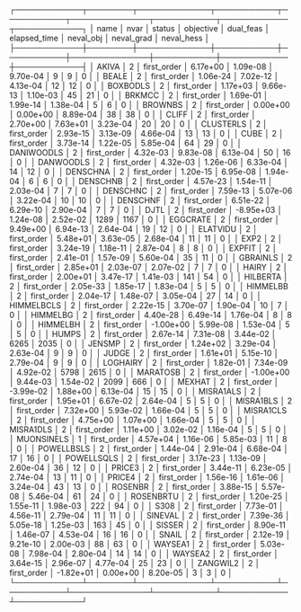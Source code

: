 ┌────────────┬────────┬─────────────┬───────────┬───────────┬──────────────┬───────────┬────────────┬────────────┐
│       name │   nvar │      status │ objective │ dual_feas │ elapsed_time │ neval_obj │ neval_grad │ neval_hess │
├────────────┼────────┼─────────────┼───────────┼───────────┼──────────────┼───────────┼────────────┼────────────┤
│      AKIVA │      2 │ first_order │  6.17e+00 │  1.09e-08 │     9.70e-04 │         9 │          9 │          0 │
│      BEALE │      2 │ first_order │  1.06e-24 │  7.02e-12 │     4.13e-04 │        12 │         12 │          0 │
│   BOXBODLS │      2 │ first_order │  1.17e+03 │  9.66e-13 │     1.10e-03 │        45 │         21 │          0 │
│     BRKMCC │      2 │ first_order │  1.69e-01 │  1.99e-14 │     1.38e-04 │         5 │          6 │          0 │
│    BROWNBS │      2 │ first_order │  0.00e+00 │  0.00e+00 │     8.89e-04 │        38 │         38 │          0 │
│      CLIFF │      2 │ first_order │  2.70e+00 │  7.63e+01 │     3.23e-04 │        20 │         20 │          0 │
│  CLUSTERLS │      2 │ first_order │  2.93e-15 │  3.13e-09 │     4.66e-04 │        13 │         13 │          0 │
│       CUBE │      2 │ first_order │  3.73e-14 │  1.22e-05 │     5.85e-04 │        64 │         29 │          0 │
│ DANIWOODLS │      2 │ first_order │  4.32e-03 │  9.83e-08 │     6.13e-04 │        50 │         16 │          0 │
│  DANWOODLS │      2 │ first_order │  4.32e-03 │  1.26e-06 │     6.33e-04 │        14 │         12 │          0 │
│   DENSCHNA │      2 │ first_order │  1.20e-15 │  6.95e-08 │     1.94e-04 │         6 │          6 │          0 │
│   DENSCHNB │      2 │ first_order │  4.57e-23 │  1.54e-11 │     2.03e-04 │         7 │          7 │          0 │
│   DENSCHNC │      2 │ first_order │  7.59e-13 │  5.07e-06 │     3.22e-04 │        10 │         10 │          0 │
│   DENSCHNF │      2 │ first_order │  6.51e-22 │  6.29e-10 │     2.90e-04 │         7 │          7 │          0 │
│       DJTL │      2 │ first_order │ -8.95e+03 │  1.24e-08 │     2.52e-02 │      1289 │       1167 │          0 │
│   EGGCRATE │      2 │ first_order │  9.49e+00 │  6.94e-13 │     2.64e-04 │        19 │         12 │          0 │
│   ELATVIDU │      2 │ first_order │  5.48e+01 │  3.63e-05 │     2.68e-04 │        11 │         11 │          0 │
│       EXP2 │      2 │ first_order │  3.24e-19 │  1.18e-11 │     2.87e-04 │         8 │          8 │          0 │
│     EXPFIT │      2 │ first_order │  2.41e-01 │  1.57e-09 │     5.60e-04 │        35 │         11 │          0 │
│   GBRAINLS │      2 │ first_order │  2.85e+01 │  2.03e-07 │     2.07e-02 │         7 │          7 │          0 │
│      HAIRY │      2 │ first_order │  2.00e+01 │  3.47e-17 │     1.41e-03 │       141 │         54 │          0 │
│   HILBERTA │      2 │ first_order │  2.05e-33 │  1.85e-17 │     1.83e-04 │         5 │          5 │          0 │
│   HIMMELBB │      2 │ first_order │  2.04e-17 │  1.48e-07 │     3.05e-04 │        27 │         14 │          0 │
│ HIMMELBCLS │      2 │ first_order │  2.22e-15 │  3.70e-07 │     1.90e-04 │        10 │          7 │          0 │
│   HIMMELBG │      2 │ first_order │  4.40e-28 │  6.49e-14 │     1.76e-04 │         8 │          8 │          0 │
│   HIMMELBH │      2 │ first_order │ -1.00e+00 │  5.99e-08 │     1.53e-04 │         5 │          5 │          0 │
│      HUMPS │      2 │ first_order │  2.67e-14 │  7.31e-08 │     3.44e-02 │      6265 │       2035 │          0 │
│     JENSMP │      2 │ first_order │  1.24e+02 │  3.29e-04 │     2.63e-04 │         9 │          9 │          0 │
│      JUDGE │      2 │ first_order │  1.61e+01 │  5.15e-10 │     2.79e-04 │         9 │          9 │          0 │
│   LOGHAIRY │      2 │ first_order │  1.82e-01 │  7.34e-09 │     4.92e-02 │      5798 │       2615 │          0 │
│   MARATOSB │      2 │ first_order │ -1.00e+00 │  9.44e-03 │     1.54e-02 │      2099 │        666 │          0 │
│     MEXHAT │      2 │ first_order │ -3.99e-02 │  1.88e+00 │     6.13e-04 │        15 │         15 │          0 │
│  MISRA1ALS │      2 │ first_order │  1.95e+01 │  6.67e-02 │     2.64e-04 │         5 │          5 │          0 │
│  MISRA1BLS │      2 │ first_order │  7.32e+00 │  5.93e-02 │     1.66e-04 │         5 │          5 │          0 │
│  MISRA1CLS │      2 │ first_order │  4.75e+00 │  1.07e+00 │     1.66e-04 │         5 │          5 │          0 │
│  MISRA1DLS │      2 │ first_order │  1.11e+00 │  3.02e-02 │     1.16e-04 │         5 │          5 │          0 │
│ MUONSINELS │      1 │ first_order │  4.57e+04 │  1.16e-06 │     5.85e-03 │        11 │          8 │          0 │
│ POWELLBSLS │      2 │ first_order │  1.44e-04 │  2.91e-04 │     6.68e-04 │        17 │         16 │          0 │
│ POWELLSQLS │      2 │ first_order │  3.17e-23 │  1.13e-09 │     2.60e-04 │        36 │         12 │          0 │
│     PRICE3 │      2 │ first_order │  3.44e-11 │  6.23e-05 │     2.74e-04 │        13 │         11 │          0 │
│     PRICE4 │      2 │ first_order │  1.56e-16 │  1.61e-06 │     3.24e-04 │        43 │         13 │          0 │
│    ROSENBR │      2 │ first_order │  3.88e-15 │  5.57e-08 │     5.46e-04 │        61 │         24 │          0 │
│  ROSENBRTU │      2 │ first_order │  1.20e-25 │  1.55e-11 │     1.98e-03 │       222 │         94 │          0 │
│       S308 │      2 │ first_order │  7.73e-01 │  4.56e-11 │     2.79e-04 │        11 │         11 │          0 │
│    SINEVAL │      2 │ first_order │  7.39e-36 │  5.05e-18 │     1.25e-03 │       163 │         45 │          0 │
│     SISSER │      2 │ first_order │  8.90e-11 │  1.46e-07 │     4.53e-04 │        16 │         16 │          0 │
│      SNAIL │      2 │ first_order │  2.12e-19 │  9.21e-10 │     2.00e-03 │        88 │         63 │          0 │
│    WAYSEA1 │      2 │ first_order │  5.03e-08 │  7.98e-04 │     2.80e-04 │        14 │         14 │          0 │
│    WAYSEA2 │      2 │ first_order │  3.64e-15 │  2.96e-07 │     4.77e-04 │        25 │         23 │          0 │
│   ZANGWIL2 │      2 │ first_order │ -1.82e+01 │  0.00e+00 │     8.20e-05 │         3 │          3 │          0 │
└────────────┴────────┴─────────────┴───────────┴───────────┴──────────────┴───────────┴────────────┴────────────┘
